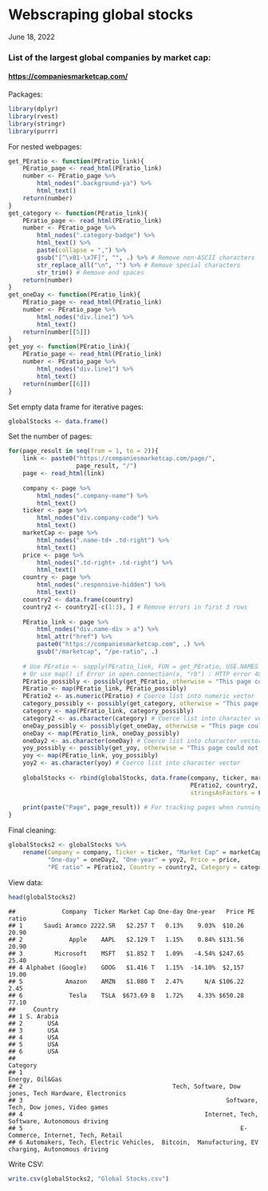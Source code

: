 Webscraping global stocks
================
June 18, 2022

### List of the largest global companies by market cap:

#### <https://companiesmarketcap.com/>

Packages:

``` r
library(dplyr)
library(rvest)
library(stringr)
library(purrr)
```

For nested webpages:

``` r
get_PEratio <- function(PEratio_link){
    PEratio_page <- read_html(PEratio_link)
    number <- PEratio_page %>% 
        html_nodes(".background-ya") %>% 
        html_text()
    return(number)
}
get_category <- function(PEratio_link){
    PEratio_page <- read_html(PEratio_link)
    number <- PEratio_page %>% 
        html_nodes(".category-badge") %>% 
        html_text() %>% 
        paste(collapse = ",") %>%
        gsub("[^\x01-\x7F]", "", .) %>% # Remove non-ASCII characters
        str_replace_all("\n", "") %>% # Remove special characters
        str_trim() # Remove end spaces
    return(number)
}
get_oneDay <- function(PEratio_link){
    PEratio_page <- read_html(PEratio_link)
    number <- PEratio_page %>% 
        html_nodes("div.line1") %>% 
        html_text()
    return(number[[5]])
}
get_yoy <- function(PEratio_link){
    PEratio_page <- read_html(PEratio_link)
    number <- PEratio_page %>% 
        html_nodes("div.line1") %>% 
        html_text() 
    return(number[[6]])
}
```

Set empty data frame for iterative pages:

``` r
globalStocks <- data.frame()
```

Set the number of pages:

``` r
for(page_result in seq(from = 1, to = 2)){
    link <- paste0("https://companiesmarketcap.com/page/", 
                   page_result, "/")
    page <- read_html(link)
    
    company <- page %>% 
        html_nodes(".company-name") %>%
        html_text()
    ticker <- page %>% 
        html_nodes("div.company-code") %>% 
        html_text()
    marketCap <- page %>% 
        html_nodes(".name-td+ .td-right") %>% 
        html_text()
    price <- page %>% 
        html_nodes(".td-right+ .td-right") %>% 
        html_text()
    country <- page %>% 
        html_nodes(".responsive-hidden") %>% 
        html_text()
    country2 <- data.frame(country)
    country2 <- country2[-c(1:3), ] # Remove errors in first 3 rows
    
    PEratio_link <- page %>% 
        html_nodes("div.name-div > a") %>% 
        html_attr("href") %>% 
        paste0("https://companiesmarketcap.com", .) %>% 
        gsub("/marketcap", "/pe-ratio", .)
    
    # Use PEratio <- sapply(PEratio_link, FUN = get_PEratio, USE.NAMES = F)
    # Or use map() if Error in open.connection(x, "rb") : HTTP error 404.
    PEratio_possibly <- possibly(get_PEratio, otherwise = "This page could not be accessed.")
    PEratio <- map(PEratio_link, PEratio_possibly)
    PEratio2 <- as.numeric(PEratio) # Coerce list into numeric vector
    category_possibly <- possibly(get_category, otherwise = "This page could not be accessed.")
    category <- map(PEratio_link, category_possibly)
    category2 <- as.character(category) # Coerce list into character vector
    oneDay_possibly <- possibly(get_oneDay, otherwise = "This page could not be accessed.")
    oneDay <- map(PEratio_link, oneDay_possibly)
    oneDay2 <- as.character(oneDay) # Coerce list into character vector
    yoy_possibly <- possibly(get_yoy, otherwise = "This page could not be accessed.")
    yoy <- map(PEratio_link, yoy_possibly)
    yoy2 <- as.character(yoy) # Coerce list into character vector
    
    globalStocks <- rbind(globalStocks, data.frame(company, ticker, marketCap, oneDay2, yoy2, price,
                                                   PEratio2, country2, category2,
                                                   stringsAsFactors = F))
    
    print(paste("Page", page_result)) # For tracking pages when running
}
```

Final cleaning:

``` r
globalStocks2 <- globalStocks %>% 
    rename(Company = company, Ticker = ticker, "Market Cap" = marketCap, 
           "One-day" = oneDay2, "One-year" = yoy2, Price = price, 
           "PE ratio" = PEratio2, Country = country2, Category = category2)
```

View data:

``` r
head(globalStocks2)
```

    ##             Company  Ticker Market Cap One-day One-year   Price PE ratio
    ## 1      Saudi Aramco 2222.SR   $2.257 T   0.13%    9.03%  $10.26    20.90
    ## 2             Apple    AAPL   $2.129 T   1.15%    0.84% $131.56    20.90
    ## 3         Microsoft    MSFT   $1.852 T   1.09%   -4.54% $247.65    25.40
    ## 4 Alphabet (Google)    GOOG   $1.416 T   1.15%  -14.10%  $2,157    19.00
    ## 5            Amazon    AMZN   $1.080 T   2.47%      N/A $106.22     2.45
    ## 6             Tesla    TSLA  $673.69 B   1.72%    4.33% $650.28    77.10
    ##     Country
    ## 1 S. Arabia
    ## 2       USA
    ## 3       USA
    ## 4       USA
    ## 5       USA
    ## 6       USA
    ##                                                                                         Category
    ## 1                                                                                Energy, Oil&Gas
    ## 2                                          Tech, Software, Dow jones, Tech Hardware, Electronics
    ## 3                                                         Software, Tech, Dow jones, Video games
    ## 4                                                   Internet, Tech, Software, Autonomous driving
    ## 5                                                             E-Commerce, Internet, Tech, Retail
    ## 6 Automakers, Tech, Electric Vehicles,  Bitcoin,  Manufacturing, EV charging, Autonomous driving

Write CSV:

``` r
write.csv(globalStocks2, "Global Stocks.csv")
```

